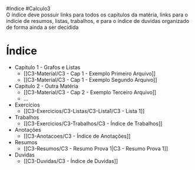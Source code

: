 #Indice #Calculo3  
O índice deve possuir links para todos os capítulos da matéria, links para o indicie de resumos, listas, trabalhos, e para o índice de duvidas organizado de forma ainda a ser decidida


# Índice
- Capitulo 1 - Grafos e Listas
	- [[C3-Material/C3 - Cap 1 - Exemplo Primeiro Arquivo]]
	- [[C3-Material/C3 - Cap 1 - Exemplo Segundo Arquivo]]
- Capitulo 2 - Outra Matéria
	- [[C3-Material/C3 - Cap 2 - Exemplo Terceiro Arquivo]]
	- ...
- Exercícios
	- [[C3-Exercicios/C3-Listas/C3-Lista1/C3 - Lista 1]]
- Trabalhos
	- [[C3-Exercicios/C3-Trabalhos/C3 - Índice de Trabalhos]]
- Anotações
	- [[C3-Anotacoes/C3 - Índice de Anotações]]
- Resumos
	- [[C3-Resumos/C3 - Resumo Prova 1|C3 - Resumo Prova 1]]
- Duvidas
	- [[C3-Duvidas/C3 - Índice de Duvidas]]